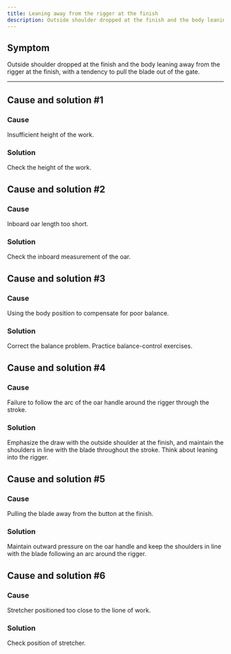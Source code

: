 ```yaml
---
title: Leaning away from the rigger at the finish
description: Outside shoulder dropped at the finish and the body leaning away from the rigger at the finish, with a tendency to pull the blade out of the gate.
---
```


## Symptom

Outside shoulder dropped at the finish and the body leaning away from the rigger at the finish, with a tendency to pull the blade out of the gate.

---

## Cause and solution #1

### Cause

Insufficient height of the work.

### Solution

Check the height of the work.

## Cause and solution #2

### Cause

Inboard oar length too short.

### Solution

Check the inboard measurement of the oar.

## Cause and solution #3

### Cause

Using the body position to compensate for poor balance.

### Solution

Correct the balance problem. Practice balance-control exercises.

## Cause and solution #4

### Cause

Failure to follow the arc of the oar handle around the rigger through the stroke.

### Solution

Emphasize the draw with the outside shoulder at the finish, and maintain the shoulders in line with the blade throughout the stroke. Think about leaning into the rigger.

## Cause and solution #5

### Cause

Pulling the blade away from the button at the finish.

### Solution

Maintain outward pressure on the oar handle and keep the shoulders in line with the blade following an arc around the rigger.

## Cause and solution #6

### Cause

Stretcher positioned too close to the lione of work.

### Solution

Check position of stretcher.
